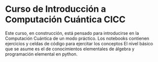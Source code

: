 # Curso de Introducción a Computación Cuántica CICC
Este curso, en construcción,  está pensado para introducirse en la Computación Cuántica de un modo práctico. Los notebooks contienen ejercicios y celdas de código para ejercitar los conceptos
El nivel básico que se asume es el de conocimientos elementales de álgebra y programación elemental en python.


 
